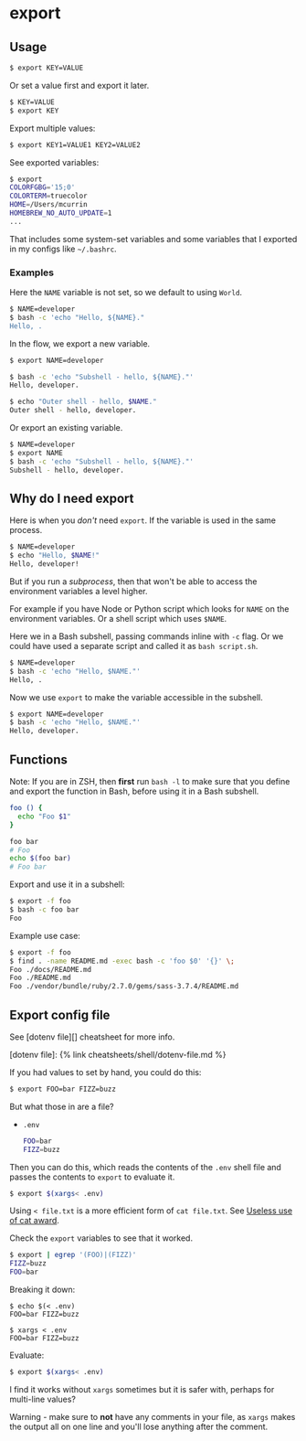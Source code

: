 # export

## Usage

```sh
$ export KEY=VALUE
```

Or set a value first and export it later.

```sh
$ KEY=VALUE
$ export KEY
```

Export multiple values:

```sh
$ export KEY1=VALUE1 KEY2=VALUE2
```

See exported variables:

```sh
$ export
COLORFGBG='15;0'
COLORTERM=truecolor
HOME=/Users/mcurrin
HOMEBREW_NO_AUTO_UPDATE=1
...
```

That includes some system-set variables and some variables that I exported in my configs like `~/.bashrc`.

### Examples

Here the `NAME` variable is not set, so we default to using `World`.

```sh
$ NAME=developer
$ bash -c 'echo "Hello, ${NAME}."
Hello, .
```

In the flow, we export a new variable.

```sh
$ export NAME=developer

$ bash -c 'echo "Subshell - hello, ${NAME}."'
Hello, developer.

$ echo "Outer shell - hello, $NAME."
Outer shell - hello, developer.
```

Or export an existing variable.

```sh
$ NAME=developer
$ export NAME
$ bash -c 'echo "Subshell - hello, ${NAME}."'
Subshell - hello, developer.
```


## Why do I need export

Here is when you _don't_ need `export`. If the variable is used in the same process.

```sh
$ NAME=developer
$ echo "Hello, $NAME!"
Hello, developer!
```

But if you run a _subprocess_, then that won't be able to access the environment variables a level higher.

For example if you have Node or Python script which looks for `NAME` on the environment variables. Or a shell script which uses `$NAME`.

Here we in a Bash subshell, passing commands inline with `-c` flag. Or we could have used a separate script and called it as `bash script.sh`.

```sh
$ NAME=developer
$ bash -c 'echo "Hello, $NAME."'
Hello, .
```

Now we use `export` to make the variable accessible in the subshell.

```sh
$ export NAME=developer
$ bash -c 'echo "Hello, $NAME."'
Hello, developer.
```


## Functions

Note: If you are in ZSH, then **first** run `bash -l` to make sure that you define and export the function in Bash, before using it in a Bash subshell.

```sh
foo () {
  echo "Foo $1"
}

foo bar
# Foo
echo $(foo bar)
# Foo bar
```

Export and use it in a subshell:

```sh
$ export -f foo
$ bash -c foo bar
Foo
```

Example use case:

```sh
$ export -f foo
$ find . -name README.md -exec bash -c 'foo $0' '{}' \;
Foo ./docs/README.md
Foo ./README.md
Foo ./vendor/bundle/ruby/2.7.0/gems/sass-3.7.4/README.md
```


## Export config file

See [dotenv file][] cheatsheet for more info.

[dotenv file]: {% link cheatsheets/shell/dotenv-file.md %}

If you had values to set by hand, you could do this:

```sh
$ export FOO=bar FIZZ=buzz
```

But what those in are a file?

- `.env`
    ```sh
    FOO=bar
    FIZZ=buzz
    ```
    
Then you can do this, which reads the contents of the `.env` shell file and passes the contents to `export` to evaluate it.

```sh
$ export $(xargs< .env)
```

Using `< file.txt` is a more efficient form of `cat file.txt`. See [Useless use of cat award][].

[Useless use of cat award]: https://porkmail.org/era/unix/award.html#cat

Check the `export` variables to see that it worked.

```sh
$ export | egrep '(FOO)|(FIZZ)'
FIZZ=buzz
FOO=bar
```

Breaking it down:

```console
$ echo $(< .env) 
FOO=bar FIZZ=buzz
```

```console
$ xargs < .env
FOO=bar FIZZ=buzz
```

Evaluate:

```sh
$ export $(xargs< .env)
```

I find it works without `xargs` sometimes but it is safer with, perhaps for multi-line values?

Warning - make sure to **not** have any comments in your file, as `xargs` makes the output all on one line and you'll lose anything after the comment.
